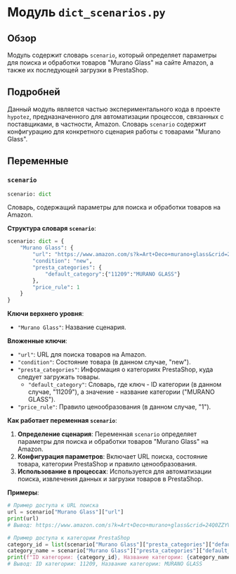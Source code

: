 # Модуль `dict_scenarios.py`

## Обзор

Модуль содержит словарь `scenario`, который определяет параметры для поиска и обработки товаров "Murano Glass" на сайте Amazon, а также их последующей загрузки в PrestaShop.

## Подробней

Данный модуль является частью экспериментального кода в проекте `hypotez`, предназначенного для автоматизации процессов, связанных с поставщиками, в частности, Amazon. Словарь `scenario` содержит конфигурацию для конкретного сценария работы с товарами "Murano Glass".

## Переменные

### `scenario`

```python
scenario: dict
```

Словарь, содержащий параметры для поиска и обработки товаров на Amazon.

**Структура словаря `scenario`**:

```python
scenario: dict = {
    "Murano Glass": {
        "url": "https://www.amazon.com/s?k=Art+Deco+murano+glass&crid=24Q0ZZYVNOQMP&sprefix=art+deco+murano+glass%2Caps%2C230&ref=nb_sb_noss",
        "condition": "new",
        "presta_categories": {
            "default_category":{"11209":"MURANO GLASS"}
        },
        "price_rule": 1
    }
}
```

**Ключи верхнего уровня**:
- `"Murano Glass"`: Название сценария.

**Вложенные ключи**:
- `"url"`: URL для поиска товаров на Amazon.
- `"condition"`: Состояние товара (в данном случае, "new").
- `"presta_categories"`: Информация о категориях PrestaShop, куда следует загружать товары.
    - `"default_category"`: Словарь, где ключ - ID категории (в данном случае, "11209"), а значение - название категории ("MURANO GLASS").
- `"price_rule"`: Правило ценообразования (в данном случае, "1").

**Как работает переменная `scenario`**:

1.  **Определение сценария**: Переменная `scenario` определяет параметры для поиска и обработки товаров "Murano Glass" на Amazon.
2.  **Конфигурация параметров**: Включает URL поиска, состояние товара, категории PrestaShop и правило ценообразования.
3.  **Использование в процессах**: Используется для автоматизации поиска, извлечения данных и загрузки товаров в PrestaShop.

**Примеры**:

```python
# Пример доступа к URL поиска
url = scenario["Murano Glass"]["url"]
print(url)
# Вывод: https://www.amazon.com/s?k=Art+Deco+murano+glass&crid=24Q0ZZYVNOQMP&sprefix=art+deco+murano+glass%2Caps%2C230&ref=nb_sb_noss

# Пример доступа к категории PrestaShop
category_id = list(scenario["Murano Glass"]["presta_categories"]["default_category"].keys())[0]
category_name = scenario["Murano Glass"]["presta_categories"]["default_category"][category_id]
print(f"ID категории: {category_id}, Название категории: {category_name}")
# Вывод: ID категории: 11209, Название категории: MURANO GLASS